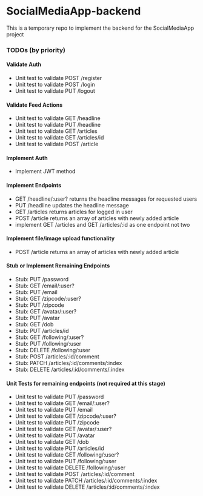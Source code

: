 # SocialMediaApp-backend

This is a temporary repo to implement the backend for the SocialMediaApp project

### TODOs (by priority)

#### Validate Auth

- Unit test to validate POST /register
- Unit test to validate POST /login
- Unit test to validate PUT /logout

#### Validate Feed Actions

- Unit test to validate GET /headline
- Unit test to validate PUT /headline
- Unit test to validate GET /articles
- Unit test to validate GET /articles/id
- Unit test to validate POST /article

#### Implement Auth

- Implement JWT method

#### Implement Endpoints

- GET /headline/:user? returns the headline messages for requested users
- PUT /headline updates the headline message
- GET /articles returns articles for logged in user
- POST /article returns an array of articles with newly added article
- implement GET /articles and GET /articles/:id as one endpoint not two

#### Implement file/image upload functionality

- POST /article returns an array of articles with newly added article

#### Stub or Implement Remaining Endpoints

- Stub: PUT /password
- Stub: GET /email/:user?
- Stub: PUT /email
- Stub: GET /zipcode/:user?
- Stub: PUT /zipcode
- Stub: GET /avatar/:user?
- Stub: PUT /avatar
- Stub: GET /dob
- Stub: PUT /articles/id
- Stub: GET /following/:user?
- Stub: PUT /following/:user
- Stub: DELETE /following/:user
- Stub: POST /articles/:id/comment
- Stub: PATCH /articles/:id/comments/:index
- Stub: DELETE /articles/:id/comments/:index

#### Unit Tests for remaining endpoints (not required at this stage)

- Unit test to validate PUT /password
- Unit test to validate GET /email/:user?
- Unit test to validate PUT /email
- Unit test to validate GET /zipcode/:user?
- Unit test to validate PUT /zipcode
- Unit test to validate GET /avatar/:user?
- Unit test to validate PUT /avatar
- Unit test to validate GET /dob
- Unit test to validate PUT /articles/id
- Unit test to validate GET /following/:user?
- Unit test to validate PUT /following/:user
- Unit test to validate DELETE /following/:user
- Unit test to validate POST /articles/:id/comment
- Unit test to validate PATCH /articles/:id/comments/:index
- Unit test to validate DELETE /articles/:id/comments/:index
